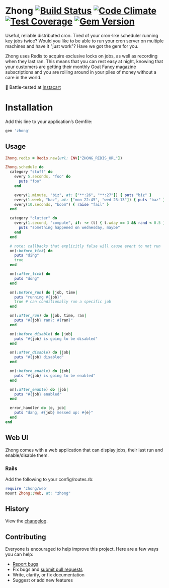 # Zhong [![Build Status](https://travis-ci.org/nickelser/zhong.svg?branch=master)](https://travis-ci.org/nickelser/zhong) [![Code Climate](https://codeclimate.com/github/nickelser/zhong/badges/gpa.svg)](https://codeclimate.com/github/nickelser/zhong) [![Test Coverage](https://codeclimate.com/github/nickelser/zhong/badges/coverage.svg)](https://codeclimate.com/github/nickelser/zhong) [![Gem Version](https://badge.fury.io/rb/zhong.svg)](http://badge.fury.io/rb/zhong)

Useful, reliable distributed cron. Tired of your cron-like scheduler running key jobs twice? Would you like to be able to run your cron server on multiple machines and have it "just work"? Have we got the gem for you.

Zhong uses Redis to acquire exclusive locks on jobs, as well as recording when they last ran. This means that you can rest easy at night, knowing that your customers are getting their monthly Goat Fancy magazine subscriptions and you are rolling around in your piles of money without a care in the world.

:tangerine: Battle-tested at [Instacart](https://www.instacart.com/opensource)
# Installation

Add this line to your application’s Gemfile:

```ruby
gem 'zhong'
```

## Usage

```ruby
Zhong.redis = Redis.new(url: ENV["ZHONG_REDIS_URL"])

Zhong.schedule do
  category "stuff" do
    every 5.seconds, "foo" do
      puts "foo"
    end

    every(1.minute, "biz", at: ["**:26", "**:27"]) { puts "biz" }
    every(1.week, "baz", at: ["mon 22:45", "wed 23:13"]) { puts "baz" }
    every(10.seconds, "boom") { raise "fail" }
  end

  category "clutter" do
    every(1.second, "compute", if: -> (t) { t.wday == 3 && rand < 0.5 }) do
      puts "something happened on wednesday, maybe"
    end
  end

  # note: callbacks that explicitly false will cause event to not run
  on(:before_tick) do
    puts "ding"
    true
  end

  on(:after_tick) do
    puts "dong"
  end

  on(:before_run) do |job, time|
    puts "running #{job}"
    true # can conditionally run a specific job
  end

  on(:after_run) do |job, time, ran|
    puts "#{job} ran?: #{ran}"
  end

  on(:before_disable) do |job|
    puts "#{job} is going to be disabled"
  end

  on(:after_disable) do |job|
    puts "#{job} disabled"
  end

  on(:before_enable) do |job|
    puts "#{job} is going to be enabled"
  end

  on(:after_enable) do |job|
    puts "#{job} enabled"
  end

  error_handler do |e, job|
    puts "dang, #{job} messed up: #{e}"
  end
end
```

## Web UI

Zhong comes with a web application that can display jobs, their last run and
enable/disable them.

### Rails

Add the following to your config/routes.rb:

```ruby
require 'zhong/web'
mount Zhong::Web, at: "zhong"
```

## History

View the [changelog](https://github.com/nickelser/zhong/blob/master/CHANGELOG.md).

## Contributing

Everyone is encouraged to help improve this project. Here are a few ways you can help:

- [Report bugs](https://github.com/nickelser/zhong/issues)
- Fix bugs and [submit pull requests](https://github.com/nickelser/zhong/pulls)
- Write, clarify, or fix documentation
- Suggest or add new features

